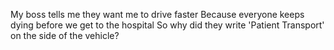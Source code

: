 My boss tells me they want me to drive faster
Because everyone keeps dying before we get to the hospital
So why did they write 'Patient Transport' on the side of the vehicle?
